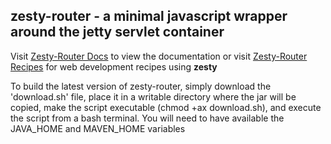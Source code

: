 ## zesty-router - a minimal javascript wrapper around the jetty servlet container

Visit [Zesty-Router Docs](https://zesty-router.readthedocs.io/en/latest/) to view the documentation or
visit [Zesty-Router Recipes](https://practicaldime.org) for web development recipes using **zesty**

To build the latest version of zesty-router, simply download the 'download.sh' file, place it in a 
writable directory where the jar will be copied, make the script executable (chmod +ax download.sh), 
and execute the script from a bash terminal. You will need to have available the JAVA_HOME and MAVEN_HOME 
variables
